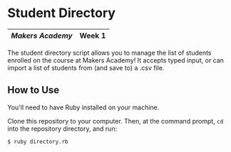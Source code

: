 Student Directory
=================

| *Makers Academy* | Week 1 |
| ---------------- | ------ |

The student directory script allows you to manage the list of students enrolled on the course at Makers Academy! It accepts typed input, or can import a list of students from (and save to) a .csv file.

How to Use
----------

You'll need to have Ruby installed on your machine.

Clone this repository to your computer. Then, at the command prompt, ```cd``` into the repository directory, and run:

```shell
$ ruby directory.rb
```
